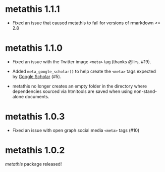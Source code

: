 # metathis 1.1.1

- Fixed an issue that caused metathis to fail for versions of rmarkdown <= 2.8

# metathis 1.1.0

- Fixed an issue with the Twitter image `<meta>` tag (thanks @llrs, #19).

- Added `meta_google_scholar()` to help create the `<meta>` tags expected by
  [Google Scholar](https://scholar.google.com/intl/en/scholar/inclusion.html#indexing) (#5).
  
- metathis no longer creates an empty folder in the directory where dependencies
  sourced via htmltools are saved when using non-stand-alone documents.

# metathis 1.0.3

- Fixed an issue with open graph social media `<meta>` tags (#10)

# metathis 1.0.2

_metathis_ package released!
